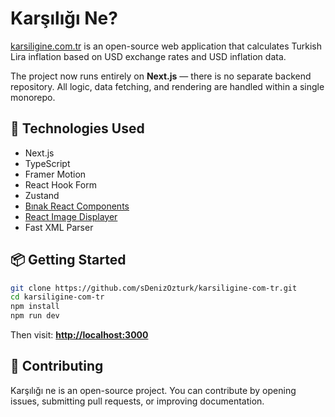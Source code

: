 # Karşılığı Ne?

[karsiligine.com.tr](https://karsiligine.com.tr) is an open-source web application that calculates Turkish Lira inflation based on USD exchange rates and USD inflation data.

The project now runs entirely on **Next.js** — there is no separate backend repository.
All logic, data fetching, and rendering are handled within a single monorepo.

## 🚀 Technologies Used

- Next.js
- TypeScript
- Framer Motion
- React Hook Form
- Zustand
- [Bınak React Components](https://github.com/sDenizOzturk/binak-react-components)
- [React Image Displayer](https://github.com/sDenizOzturk/react-image-displayer)
- Fast XML Parser

## 📦 Getting Started

```bash
git clone https://github.com/sDenizOzturk/karsiligine-com-tr.git
cd karsiligine-com-tr
npm install
npm run dev
```

Then visit: **[http://localhost:3000](http://localhost:3000)**

## 🤝 Contributing

Karşılığı ne is an open-source project.
You can contribute by opening issues, submitting pull requests, or improving documentation.
